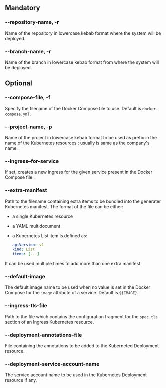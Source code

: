 ## Mandatory

### --repository-name, -r

Name of the repository in lowercase kebab format where the system will be deployed.

### --branch-name, -r

Name of the branch in lowercase kebab format from where the system will be deployed.

## Optional

### --compose-file, -f

Specify the filename of the Docker Compose file to use. Default is `docker-compose.yml`.

### --project-name, -p

Name of the project in lowercase kebab format to be used as prefix in the name of the Kubernetes resources ; usually is same as the company's name.

### --ingress–for-service

If set, creates a new ingress for the given service present in the Docker Compose file.

### --extra-manifest

Path to the filename containing extra items to be bundled into the generater Kubernetes manifest. The format of the file can be either:

- a single Kubernetes resource
- a YAML multidocument
- a Kubernetes List item is defined as:

  ```yaml
  apiVersion: v1
  kind: List
  items: [...]
  ```

It can be used multiple times to add more than one extra manifest.

### --default-image

The default image name to be used when no value is set in the Docker Compose for the `image` attribute of a service. Default is `${IMAGE}`

### --ingress-tls-file

Path to the file which contains the configuration fragment for the `spec.tls` section of an Ingress Kubernetes resource.

### --deployment-annotations-file

File containing the annotations to be added to the Kuberneted Deployment resource.

### --deployment-service-account-name

The service account name to be used in the Kubernetes Deployment resource if any.
